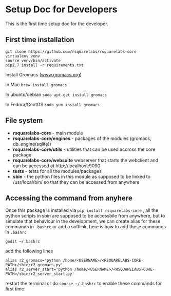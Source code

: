 # Setup Doc for Developers


This is the first time setup doc for the developer.

## First time installation 

```
git clone https://github.com/rsquarelabs/rsquarelabs-core
virtualenv venv
source venv/bin/activate
pip2.7 install -r requirements.txt
```

Install Gromacs (www.gromacs.org)

In Mac `brew install gromacs`

In ubuntu/debian `sudo apt-get install gromacs`

In Fedora/CentOS `sudo yum install gromacs`


## File system

- **rsquarelabs-core** - main module 
- **rsquarelabs-core/engines** - packages of the modules (gromacs, db_engine(sqlite)) 
- **rsquarelabs-core/utils** - utilities that can be used accross the core package
- **rsquarelabs-core/websuite** webserver that starts the webclient and can be accessed at http://localhost:9090
- **tests** - tests for all the modules/packages
- **sbin** - the python files in this module as supposed to be linked to /usr/local/bin/ so that they can be accessed from anywhere 



## Accessing the command from anyhere 

Once this package is installed via `pip install rsquarelabs-core` , all the python scripts in sbin are supposed to be accessbile from anywhere, 
but to simulate that behaviour in the development, we can create alias for these commands in `.bashrc` or add a softlink, here is how to
add these commands in `.bashrc`

`gedit ~/.bashrc`

add the following lines 

```
alias r2_gromacs='python /home/<USERNAME>/<RSQUARELABS-CORE-PATH>/sbin/r2_gromacs.py'
alias r2_server_start='python /home/<USERNAME>/<RSQUARELABS-CORE-PATH>/sbin/r2_server_start.py'
```

restart the terminal or do `source ~/.bashrc` to enable these commands for first time





